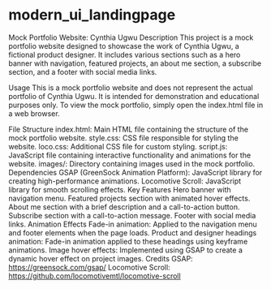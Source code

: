 ﻿# modern_ui_landingpage
 Mock Portfolio Website: Cynthia Ugwu
Description
This project is a mock portfolio website designed to showcase the work of Cynthia Ugwu, a fictional product designer. It includes various sections such as a hero banner with navigation, featured projects, an about me section, a subscribe section, and a footer with social media links.

Usage
This is a mock portfolio website and does not represent the actual portfolio of Cynthia Ugwu. It is intended for demonstration and educational purposes only. To view the mock portfolio, simply open the index.html file in a web browser.

File Structure
index.html: Main HTML file containing the structure of the mock portfolio website.
style.css: CSS file responsible for styling the website.
loco.css: Additional CSS file for custom styling.
script.js: JavaScript file containing interactive functionality and animations for the website.
images/: Directory containing images used in the mock portfolio.
Dependencies
GSAP (GreenSock Animation Platform): JavaScript library for creating high-performance animations.
Locomotive Scroll: JavaScript library for smooth scrolling effects.
Key Features
Hero banner with navigation menu.
Featured projects section with animated hover effects.
About me section with a brief description and a call-to-action button.
Subscribe section with a call-to-action message.
Footer with social media links.
Animation Effects
Fade-in animation: Applied to the navigation menu and footer elements when the page loads.
Product and designer headings animation: Fade-in animation applied to these headings using keyframe animations.
Image hover effects: Implemented using GSAP to create a dynamic hover effect on project images.
Credits
GSAP: https://greensock.com/gsap/
Locomotive Scroll: https://github.com/locomotivemtl/locomotive-scroll
